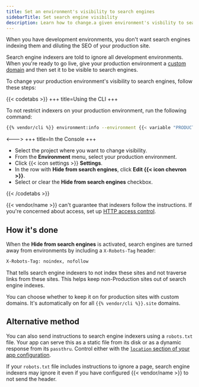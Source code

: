 ```yaml
---
title: Set an environment's visibility to search engines
sidebarTitle: Set search engine visibility
description: Learn how to change.a given environment's visbility to search engines.
---
```


When you have development environments,
you don't want search engines indexing them and diluting the SEO of your production site.

Search engine indexers are told to ignore all development environments.
When you're ready to go live, give your production environment a [custom domain](../domains/steps/_index.md)
and then set it to be visible to search engines.

To change your production environment's visibility to search engines, follow these steps:

{{< codetabs >}}
+++
title=Using the CLI
+++

To not restrict indexers on your production environment, run the following command:

```bash
{{% vendor/cli %}} environment:info --environment {{< variable "PRODUCTION_ENVIRONMENT_NAME" >}} restrict_robots false
```

<--->
+++
title=In the Console
+++

- Select the project where you want to change visibility.
- From the **Environment** menu, select your production environment.
- Click {{< icon settings >}} **Settings**.
- In the row with **Hide from search engines**, click **Edit {{< icon chevron >}}**.
- Select or clear the **Hide from search engines** checkbox.

{{< /codetabs >}}

{{< vendor/name >}} can't guarantee that indexers follow the instructions.
If you're concerned about access, set up [HTTP access control](./http-access-control.md).

## How it's done

When the **Hide from search engines** is activated,
search engines are turned away from environments by including a `X-Robots-Tag` header:

```txt
X-Robots-Tag: noindex, nofollow
```

That tells search engine indexers to not index these sites and not traverse links from these sites.
This helps keep non-Production sites out of search engine indexes.

You can choose whether to keep it on for production sites with custom domains.
It's automatically on for all `{{% vendor/cli %}}.site` domains.

## Alternative method

You can also send instructions to search engine indexers using a `robots.txt` file.
Your app can serve this as a static file from its disk or as a dynamic response from its `passthru`.
Control either with the [`location` section of your app configuration](../create-apps/app-reference.md#locations).

If your `robots.txt` file includes instructions to ignore a page,
search engine indexers may ignore it even if you have configured {{< vendor/name >}} to not send the header.
